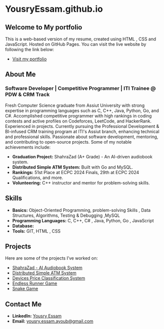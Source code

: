 # YousryEssam.github.io
## Welcome to My portfolio

This is a web-based version of my resume, created using HTML , CSS and JavaScript. Hosted on GitHub Pages. You can visit the live website by following the link below:

- [Visit my portfolio](https://YousryEssam.github.io)

## About Me

### Software Developer | Competitive Programmer | ITI Trainee @ PDW & CRM Track
Fresh Computer Science graduate from Assiut University with strong expertise in programming languages such as C, C++, Java, Python, Go, and C#. Accomplished competitive programmer with high rankings in coding contests and active profiles on Codeforces, LeetCode, and HackerRank. Experienced in projects. Currently pursuing the Professional Development & BI-infused CRM training program at ITI's Assiut branch, enhancing technical and professional skills. Passionate about software development, mentoring, and contributing to open-source projects. Some of my notable achievements include:

- **Graduation Project:** ShahraZad (A+ Grade) - An AI-driven audiobook system.
- **Distributed Simple ATM System:** Built with Go and MySQL.
- **Rankings:** 51st Place at ECPC 2024 Finals, 29th at ECPC 2024 Qualifications, and more.
- **Volunteering:** C++ instructor and mentor for problem-solving skills.

## Skills
- **Basics:** Object-Oriented Programming, problem-solving Skills , Data Structures, Algorithms, Testing & Debugging ,MySQL 
- **Programming Languages:** C, C++, C# , Java, Python, Go , JavaScript 
- **Database:** 
- **Tools:** GIT, HTML , CSS

## Projects
Here are some of the projects I’ve worked on:
- [ShahraZad - AI Audiobook System](https://github.com/YousryEssam/ShahraZad)
- [Distributed Simple ATM System](https://github.com/YousryEssam/Distributed-System-Using-Golang)
- [Devices Price Classification System](https://github.com/YousryEssam/Devices-Price-Classification-System)
- [Endless Runner Game](https://github.com/YousryEssam/Endless-runner-game-with-unity)
- [Snake Game](https://github.com/YousryEssam/Snake-Game)


## Contact Me
- **LinkedIn:** [Yousry Essam](https://www.linkedin.com/in/yousryessam)
- **Email:** [yousry.essam.ayoub@gmail.com](mailto:youssry.essam2111@gmail.com)